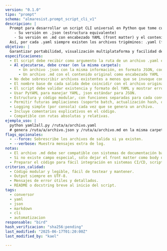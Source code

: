 ```yaml
---
version: "0.1.0"
tipo: "prompt"
schema: "almaresist.prompt_script_cli_v1"
descripcion: |
  Prompt para desarrollar un script CLI universal en Python que tome cualquier archivo .yaml como entrada y genere automáticamente, en la misma carpeta:
    - Su versión en .json (estructura equivalente)
    - Su versión en .md con encabezado YAML (front matter) y el contenido especial renderizado como bloque markdown yaml si corresponde.
  Así, por cada .yaml siempre existen los archivos trigéminos: .yaml (fuente), .json y .md (frontalizado para lectura/documentación/portabilidad).
objetivo: |
  Garantizar portabilidad, visualización multiplataforma y facilidad de parsing tanto por humanos como por IA/document indexers, manteniendo siempre el trío de archivos sincronizados por cada recurso estructural.
especificaciones:
  - El script debe recibir como argumento la ruta de un archivo .yaml existente.
  - Al ejecutarse, debe crear (en la misma carpeta):
      - Un archivo .json con la misma información, en formato JSON, codificación UTF-8, indentado.
      - Un archivo .md con el contenido original como encabezado YAML (front matter) y, si el archivo tiene campos especiales como 'plantilla_registro', 'ejemplo', 'body' o 'contenido', incluirlos como bloque yaml indentado después del front matter.
  - No debe sobrescribir archivos existentes a menos que se invoque con el flag --force.
  - El nombre base de cada salida debe coincidir con el archivo original (solo cambia extensión).
  - El script debe validar existencia y formato del YAML y mostrar errores claros.
  - Usar PyYAML para manejar YAML, json estándar para JSON.
  - Estructura y código modular, con funciones separadas para cada conversión.
  - Permitir futuras ampliaciones (soporte batch, actualización hash, otros formatos).
  - Logging simple (por consola) cada vez que se genera un archivo.
  - Incluye comentarios explicativos en el código.
  - Compatible con rutas absolutas y relativas.
ejemplo_uso: |
  python yaml2all.py /ruta/a/archivo.yaml
  # genera /ruta/a/archivo.json y /ruta/a/archivo.md en la misma carpeta.
flags_opcionales:
  - --force: Sobrescribe los archivos de salida si ya existen.
  - --verbose: Muestra mensajes extra de log.
notas:
  - El archivo .md debe ser compatible con sistemas de documentación basados en markdown (Obsidian, Docusaurus, etc.) y mostrar siempre el front matter yaml arriba.
  - Si no existe campo especial, sólo dejar el front matter como body del markdown.
  - Preparar el código para fácil integración en sistemas CI/CD, scripts masivos o módulos de otros agentes.
criterios_calidad:
  - Código modular y legible, fácil de testear y mantener.
  - Output siempre en UTF-8.
  - Mensajes de error útiles y detallados.
  - README o docstring breve al inicio del script.
tags:
  - conversor
  - yaml
  - json
  - markdown
  - cli
  - automatizacion
responsable: "bird"
hash_verificacion: "sha256:pending"
last_modified: "2025-06-17T01:20:00Z"
last_modified_by: "kael"

---
```


